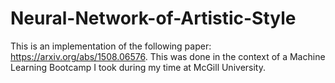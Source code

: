 # Neural-Network-of-Artistic-Style
This is an implementation of the following paper: https://arxiv.org/abs/1508.06576. This was done in the context of a Machine Learning Bootcamp I took during my time at McGill University.
